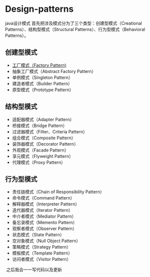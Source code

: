 # Design-patterns  
java设计模式
首先把涉及模式分为了三个类型：创建型模式（Creational Patterns）、结构型模式（Structural Patterns）、行为型模式（Behavioral Patterns）。
## 	创建型模式
- [工厂模式（Factory Pattern)](https://raw.githubusercontent.com/mikuluna/Design-patterns/master/01-Creational%20Patterns/Factory%20Pattern/Factory%20Pattern.md)
- 抽象工厂模式（Abstract Factory Pattern）
- 单例模式（Singleton Pattern）
- 建造者模式（Builder Pattern）
- 原型模式（Prototype Pattern）
## 结构型模式
- 适配器模式（Adapter Pattern）
- 桥接模式（Bridge Pattern）
- 过滤器模式（Filter、Criteria Pattern）
- 组合模式（Composite Pattern）
- 装饰器模式（Decorator Pattern）
- 外观模式（Facade Pattern）
- 享元模式（Flyweight Pattern）
- 代理模式（Proxy Pattern）
## 行为型模式
- 责任链模式（Chain of Responsibility Pattern）
- 命令模式（Command Pattern）
- 解释器模式（Interpreter Pattern）
- 迭代器模式（Iterator Pattern）
- 中介者模式（Mediator Pattern）
- 备忘录模式（Memento Pattern）
- 观察者模式（Observer Pattern）
- 状态模式（State Pattern）
- 空对象模式（Null Object Pattern）
- 策略模式（Strategy Pattern）
- 模板模式（Template Pattern）
- 访问者模式（Visitor Pattern）
  
  
  之后我会一一写代码以及更新
